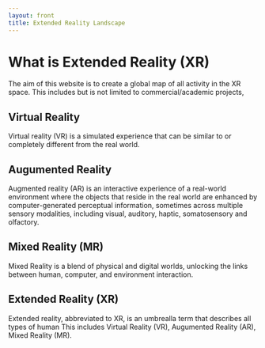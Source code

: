 ```yaml
---
layout: front
title: Extended Reality Landscape
---
```


# What is Extended Reality (XR)
The aim of this website is to create a global map of all activity in the XR space. This includes but is not limited to commercial/academic projects, 

## Virtual Reality
Virtual reality (VR) is a simulated experience that can be similar to or completely different from the real world.

## Augumented Reality 
Augmented reality (AR) is an interactive experience of a real-world environment where the objects that reside in the real world are enhanced by computer-generated perceptual information, sometimes across multiple sensory modalities, including visual, auditory, haptic, somatosensory and olfactory.

## Mixed Reality (MR)
Mixed Reality is a blend of physical and digital worlds, unlocking the links between human, computer, and environment interaction. 

## Extended Reality (XR)
Extended reality, abbreviated to XR, is an umbrealla term that describes all types of human
This includes Virtual Reality (VR), Augumented Reality (AR), Mixed Reality (MR).
